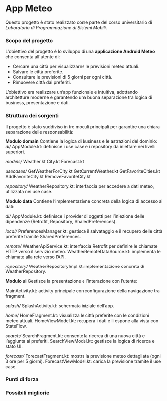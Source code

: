 # App Meteo

Questo progetto è stato realizzato come parte del corso universitario di _Laboratorio di Programmazione di Sistemi Mobili_.

### Scopo del progetto

L'obiettivo del progetto è lo sviluppo di una **applicazione Android Meteo** che consenta all'utente di:

- Cercare una città per visualizzarne le previsioni meteo attuali.
- Salvare le città preferite.
- Consultare le previsioni di 5 giorni per ogni città.
- Rimuovere città dai preferiti.

L’obiettivo era realizzare un’app funzionale e intuitiva, adottando architetture moderne e garantendo una buona separazione tra logica di business, presentazione e dati.

### Struttura dei sorgenti

Il progetto è stato suddiviso in tre moduli principali per garantire una chiara separazione delle responsabilità:

**Modulo domain**
Contiene la logica di business e le astrazioni del dominio:
_di/_
AppModule.kt: definisce i use case e i repository da iniettare nei livelli superiori.

_models/_
Weather.kt
City.kt
Forecast.kt

_usecases/_
GetWeatherForCity.kt
GetCurrentWeather.kt
GetFavoriteCities.kt
AddFavoriteCity.kt
RemoveFavoriteCity.kt

_repository/_
WeatherRepository.kt: interfaccia per accedere a dati meteo, utilizzata nei use case.

**Modulo data**
Contiene l’implementazione concreta della logica di accesso ai dati:

_di/_
AppModule.kt: definisce i provider di oggetti per l’iniezione delle dipendenze (Retrofit, Repository, SharedPreferences).

_local/_
PreferencesManager.kt: gestisce il salvataggio e il recupero delle città preferite tramite SharedPreferences.

_remote/_
WeatherApiService.kt: interfaccia Retrofit per definire le chiamate HTTP verso il servizio meteo.
WeatherRemoteDataSource.kt: implementa le chiamate alla rete verso l’API.

_repository/_
WeatherRepositoryImpl.kt: implementazione concreta di WeatherRepository.

**Modulo ui**
Gestisce la presentazione e l’interazione con l’utente:

MainActivity.kt: activity principale con configurazione della navigazione tra fragment.

_splash/_
SplashActivity.kt: schermata iniziale dell’app.

_home/_
HomeFragment.kt: visualizza le città preferite con le condizioni meteo attuali.
HomeViewModel.kt: recupera i dati e li espone alla vista con StateFlow.

_search/_
SearchFragment.kt: consente la ricerca di una nuova città e l’aggiunta ai preferiti.
SearchViewModel.kt: gestisce la logica di ricerca e stato UI.

_forecast/_
ForecastFragment.kt: mostra la previsione meteo dettagliata (ogni 3 ore per 5 giorni).
ForecastViewModel.kt: carica la previsione tramite il use case.

### Punti di forza


### Possibili migliorie
